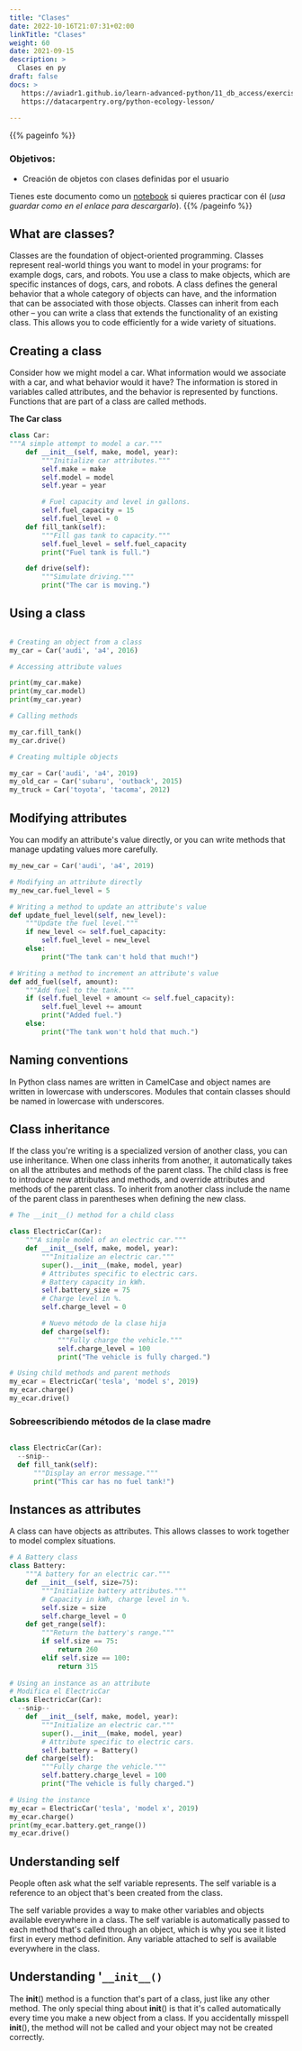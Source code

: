 ```yaml
---
title: "Clases"
date: 2022-10-16T21:07:31+02:00
linkTitle: "Clases"
weight: 60
date: 2021-09-15
description: >
  Clases en py
draft: false
docs: >
   https://aviadr1.github.io/learn-advanced-python/11_db_access/exercise/basic_db_access-solutions.html
   https://datacarpentry.org/python-ecology-lesson/
   
---
```


{{% pageinfo %}}
### Objetivos:
* Creación de objetos con clases definidas por el usuario
  
Tienes este documento como un [notebook](Introducción_a_las_clases.ipynb) si quieres practicar con él (*usa guardar como en el enlace para descargarlo*).
{{% /pageinfo %}}




## What are classes?
Classes are the foundation of object-oriented
programming. Classes represent real-world things
you want to model in your programs: for example
dogs, cars, and robots. You use a class to make
objects, which are specific instances of dogs, cars,
and robots. A class defines the general behavior that
a whole category of objects can have, and the
information that can be associated with those objects.
Classes can inherit from each other – you can
write a class that extends the functionality of an
existing class. This allows you to code efficiently for a
wide variety of situations.

## Creating a class
Consider how we might model a car. What information
would we associate with a car, and what behavior would it
have? The information is stored in variables called
attributes, and the behavior is represented by functions.
Functions that are part of a class are called methods.

**The Car class**
```python
class Car:
"""A simple attempt to model a car."""
    def __init__(self, make, model, year):
        """Initialize car attributes."""
        self.make = make
        self.model = model
        self.year = year

        # Fuel capacity and level in gallons.
        self.fuel_capacity = 15
        self.fuel_level = 0
    def fill_tank(self):
        """Fill gas tank to capacity."""
        self.fuel_level = self.fuel_capacity
        print("Fuel tank is full.")

    def drive(self):
        """Simulate driving."""
        print("The car is moving.")
```    

## Using a class

```python

# Creating an object from a class
my_car = Car('audi', 'a4', 2016)

# Accessing attribute values

print(my_car.make)
print(my_car.model)
print(my_car.year)

# Calling methods

my_car.fill_tank()
my_car.drive()

# Creating multiple objects

my_car = Car('audi', 'a4', 2019)
my_old_car = Car('subaru', 'outback', 2015)
my_truck = Car('toyota', 'tacoma', 2012)
```

## Modifying attributes

You can modify an attribute's value directly, or you can
write methods that manage updating values more carefully.
 
```python
my_new_car = Car('audi', 'a4', 2019)

# Modifying an attribute directly
my_new_car.fuel_level = 5

# Writing a method to update an attribute's value
def update_fuel_level(self, new_level):
    """Update the fuel level."""
    if new_level <= self.fuel_capacity:
        self.fuel_level = new_level
    else:
        print("The tank can't hold that much!")

# Writing a method to increment an attribute's value
def add_fuel(self, amount):
    """Add fuel to the tank."""
    if (self.fuel_level + amount <= self.fuel_capacity):
        self.fuel_level += amount
        print("Added fuel.")
    else:
        print("The tank won't hold that much.")
```

## Naming conventions

In Python class names are written in CamelCase and object
names are written in lowercase with underscores. Modules
that contain classes should be named in lowercase with
underscores.

## Class inheritance

If the class you're writing is a specialized version of another
class, you can use inheritance. When one class inherits
from another, it automatically takes on all the attributes and
methods of the parent class. The child class is free to
introduce new attributes and methods, and override
attributes and methods of the parent class.
To inherit from another class include the name of the
parent class in parentheses when defining the new class.

```python
# The __init__() method for a child class

class ElectricCar(Car):
    """A simple model of an electric car."""
    def __init__(self, make, model, year):
        """Initialize an electric car."""
        super().__init__(make, model, year)
        # Attributes specific to electric cars.
        # Battery capacity in kWh.
        self.battery_size = 75
        # Charge level in %.
        self.charge_level = 0

        # Nuevo método de la clase hija
        def charge(self):
            """Fully charge the vehicle."""
            self.charge_level = 100
            print("The vehicle is fully charged.")

# Using child methods and parent methods
my_ecar = ElectricCar('tesla', 'model s', 2019)
my_ecar.charge()
my_ecar.drive()

```

### Sobreescribiendo métodos de la clase madre
  
```python

class ElectricCar(Car):
  --snip--
  def fill_tank(self):
      """Display an error message."""
      print("This car has no fuel tank!")
```


## Instances as attributes

A class can have objects as attributes. This allows classes
to work together to model complex situations.

```python
# A Battery class
class Battery:
    """A battery for an electric car."""
    def __init__(self, size=75):
        """Initialize battery attributes."""
        # Capacity in kWh, charge level in %.
        self.size = size
        self.charge_level = 0
    def get_range(self):
        """Return the battery's range."""
        if self.size == 75:
            return 260
        elif self.size == 100:
            return 315
  
# Using an instance as an attribute
# Modifica el ElectricCar
class ElectricCar(Car):
  --snip--
    def __init__(self, make, model, year):
        """Initialize an electric car."""
        super().__init__(make, model, year)
        # Attribute specific to electric cars.
        self.battery = Battery()
    def charge(self):
        """Fully charge the vehicle."""
        self.battery.charge_level = 100
        print("The vehicle is fully charged.")

# Using the instance
my_ecar = ElectricCar('tesla', 'model x', 2019)
my_ecar.charge()
print(my_ecar.battery.get_range())
my_ecar.drive()
```

## Understanding self
People often ask what the self variable represents. The
self variable is a reference to an object that's been
created from the class.

The self variable provides a way to make other variables
and objects available everywhere in a class. The self
variable is automatically passed to each method that's
called through an object, which is why you see it listed first
in every method definition. Any variable attached to self is
available everywhere in the class.

## Understanding '`__init__()`
The __init__() method is a function that's part of a class,
just like any other method. The only special thing about
__init__() is that it's called automatically every time you
make a new object from a class. If you accidentally misspell
__init__(), the method will not be called and your object
may not be created correctly.